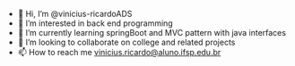 - 👋 Hi, I’m @vinicius-ricardoADS
- 👀 I’m interested in back end programming
- 🌱 I’m currently learning springBoot and MVC pattern with java interfaces
- 💞️ I’m looking to collaborate on college and related projects
- 📫 How to reach me vinicius.ricardo@aluno.ifsp.edu.br

<!---
vinicius-ricardoADS/vinicius-ricardoADS is a ✨ special ✨ repository because its `README.md` (this file) appears on your GitHub profile.
You can click the Preview link to take a look at your changes.
--->
